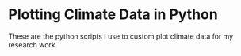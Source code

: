 # Plotting Climate Data in Python
These are the  python scripts I use to custom plot climate data for my research work.
